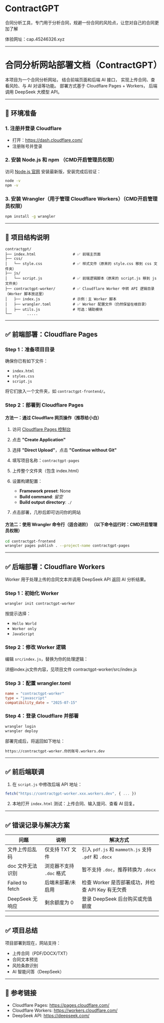 # ContractGPT
合同分析工具，专门用于分析合同，规避一份合同的风险点，让您对自己的合同更加了解

体验网址：cap.45246326.xyz

-------------------------------

# 合同分析网站部署文档（ContractGPT）

本项目为一个合同分析网站，
结合前端页面和后端 AI 接口，
实现上传合同、查看风险、与 AI 对话等功能。
部署方式基于 Cloudflare Pages + Workers，
后端调用 DeepSeek 大模型 API。

---

## 🧰 环境准备

### 1. 注册并登录 Cloudflare

- 打开：https://dash.cloudflare.com/
- 注册账号并登录

### 2. 安装 Node.js 和 npm （CMD开启管理员权限）

访问 [Node.js 官网](https://nodejs.org/zh-cn) 安装最新版，安装完成后验证：

```bash
node -v
npm -v
```

### 3. 安装 Wrangler（用于管理 Cloudflare Workers）（CMD开启管理员权限）

```bash
npm install -g wrangler
```

---

## 📁 项目结构说明

```
contractgpt/
├── index.html                 # ✅ 前端主页面
├── css/
│   └── style.css              # ✅ 样式文件（原来的 style.css 移到 css 文件夹）
├── js/
│   └── script.js              # ✅ 前端逻辑脚本（原来的 script.js 移到 js 文件夹）
├── contractgpt-worker/        # ✅ Cloudflare Worker 中转 API 逻辑目录（Worker 脚本放这里）
│   ├── index.js               # 示例：主 Worker 脚本
│   ├── wrangler.toml          # ✅ Worker 配置文件（仍然保留在根目录）
│   ├── utils.js               # 可选：辅助模块
└──       .....          
```

---

## ✅ 前端部署：Cloudflare Pages

### Step 1：准备项目目录  

确保你已有如下文件：

- `index.html`
- `styles.css`
- `script.js`

将它们放入一个文件夹，如 `contractgpt-frontend/`。

### Step 2：部署到 Cloudflare Pages

#### 方法一：通过 Cloudflare 网页操作（推荐给小白）

1. 访问 [Cloudflare Pages 控制台](https://dash.cloudflare.com/?to=/:account/pages)
2. 点击 **"Create Application"**
3. 选择 **"Direct Upload"**，点击 **"Continue without Git"**
4. 填写项目名称：`contractgpt-pages`
5. 上传整个文件夹（包含 index.html）
6. 设置构建配置：

   - **Framework preset**: None
   - **Build command**: *留空*
   - **Build output directory**: `./`

7. 点击部署，几秒后即可访问你的网站

#### 方法二：使用 Wrangler 命令行（适合进阶） （以下命令运行时：CMD开启管理员权限）

```bash
cd contractgpt-frontend
wrangler pages publish . --project-name contractgpt-pages
```

---

## ✅ 后端部署：Cloudflare Workers

Worker 用于处理上传的合同文本并调用 DeepSeek API 返回 AI 分析结果。

### Step 1：初始化 Worker

```bash
wrangler init contractgpt-worker
```
按提示选择：

- `Hello World`
- `Worker only`
- `JavaScript`

### Step 2：修改 Worker 逻辑

编辑 `src/index.js`，替换为你的处理逻辑：

  详细index.js文件内容，见项目文件 contractgpt-worker/src/index.js
 
### Step 3：配置 wrangler.toml

```toml
name = "contractgpt-worker"
type = "javascript"
compatibility_date = "2025-07-15"
```

### Step 4：登录 Cloudflare 并部署 

```bash
wrangler login
wrangler deploy
```

部署完成后，将返回如下地址：

```
https://contractgpt-worker.你的账号.workers.dev
```

---

## ✅ 前后端联调

1. 在 `script.js` 中修改后端 API 地址：

```js
fetch("https://contractgpt-worker.xxx.workers.dev", { ... })
```

2. 本地打开 `index.html` 测试：上传合同、输入提问、查看 AI 回复。

---

## ✅ 错误记录与解决方案

| 问题 | 说明 | 解决方式 |
|------|------|----------|
| 文件上传后乱码 | 仅支持 TXT 文件 | 引入 `pdf.js` 和 `mammoth.js` 支持 `.pdf` 和 `.docx` |
| doc 文件无法识别 | 浏览器不支持 `.doc` 格式 | 暂不支持 `.doc`，推荐转换为 `.docx` |
| Failed to fetch | 后端未部署/未启用 | 检查 Worker 是否部署成功，并检查 API Key 有无欠费 |
| DeepSeek 无响应 | 剩余额度为 0 | 登录 DeepSeek 后台购买或充值额度 |

---

## ✅ 项目总结

项目部署到现在，网站支持：

- 上传合同（PDF/DOCX/TXT）
- 合同文本预览
- 风险条款识别
- AI 智能问答（DeepSeek）

---

## 🔗 参考链接

- Cloudflare Pages: https://pages.cloudflare.com/
- Cloudflare Workers: https://workers.cloudflare.com/
- DeepSeek API: https://deepseek.com/

